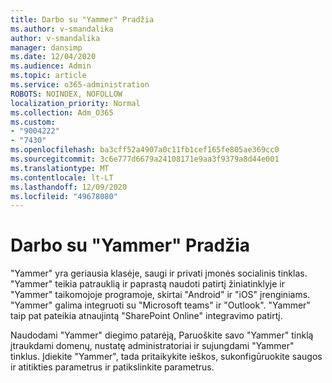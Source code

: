 ```yaml
---
title: Darbo su "Yammer" Pradžia
ms.author: v-smandalika
author: v-smandalika
manager: dansimp
ms.date: 12/04/2020
ms.audience: Admin
ms.topic: article
ms.service: o365-administration
ROBOTS: NOINDEX, NOFOLLOW
localization_priority: Normal
ms.collection: Adm_O365
ms.custom:
- "9004222"
- "7430"
ms.openlocfilehash: ba3cff52a4907a0c11fb1cef165fe805ae369cc0
ms.sourcegitcommit: 3c6e777d6679a24108171e9aa3f9379a8d44e001
ms.translationtype: MT
ms.contentlocale: lt-LT
ms.lasthandoff: 12/09/2020
ms.locfileid: "49678080"
---
```

# <a name="get-started-with-yammer"></a>Darbo su "Yammer" Pradžia

"Yammer" yra geriausia klasėje, saugi ir privati įmonės socialinis tinklas. "Yammer" teikia patrauklią ir paprastą naudoti patirtį žiniatinklyje ir "Yammer" taikomojoje programoje, skirtai "Android" ir "iOS" įrenginiams. "Yammer" galima integruoti su "Microsoft teams" ir "Outlook". "Yammer" taip pat pateikia atnaujintą "SharePoint Online" integravimo patirtį.

Naudodami "Yammer" diegimo patarėją, Paruoškite savo "Yammer" tinklą įtraukdami domenų, nustatę administratoriai ir sujungdami "Yammer" tinklus. Įdiekite "Yammer", tada pritaikykite ieškos, sukonfigūruokite saugos ir atitikties parametrus ir patikslinkite parametrus.